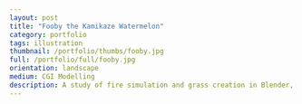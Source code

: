 ```yaml
---
layout: post
title: "Fooby the Kamikaze Watermelon"
category: portfolio
tags: illustration
thumbnail: /portfolio/thumbs/fooby.jpg
full: /portfolio/full/fooby.jpg
orientation: landscape
medium: CGI Modelling
description: A study of fire simulation and grass creation in Blender, and a tribute to Fooby. Fooby the kamikaze watermelon is the crowning hero of the turn-of-the-millenia internet craze, the Super Demented Cartoon Movie.
---
```

